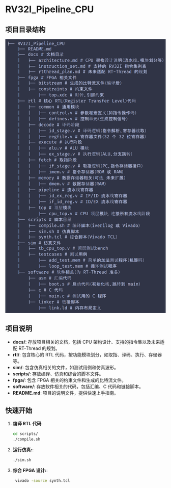 # RV32I_Pipeline_CPU

## 项目目录结构
![img](./docs/1.png)
## 项目说明

- **docs/**: 存放项目相关的文档，包括 CPU 架构设计、支持的指令集以及未来适配 RT-Thread 的规划。
- **rtl/**: 包含核心的 RTL 代码，按功能模块划分，如取指、译码、执行、存储器等。
- **sim/**: 包含仿真相关的文件，如测试用例和仿真波形。
- **scripts/**: 存放编译、仿真和综合的脚本文件。
- **fpga/**: 包含 FPGA 相关的约束文件和生成的比特流文件。
- **software/**: 存放软件相关的代码，包括汇编、C 代码和链接脚本。
- **README.md**: 项目的说明文件，提供快速上手指南。

## 快速开始

1. **编译 RTL 代码**:
   ```bash
   cd scripts/
   ./compile.sh
2. **运行仿真:**:
   ```bash
   ./sim.sh
3. **综合 FPGA 设计:**:
   ```bash
    vivado -source synth.tcl